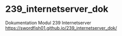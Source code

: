 # 239_internetserver_dok
Dokumentation Modul 239 Internetserver
https://swordfish01.github.io/239_internetserver_dok/
